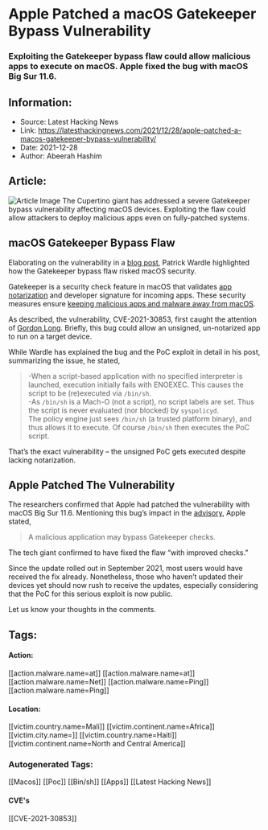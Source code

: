 # Apple Patched a macOS Gatekeeper Bypass Vulnerability
### Exploiting the Gatekeeper bypass flaw could allow malicious apps to execute on macOS. Apple fixed the bug with macOS Big Sur 11.6.

## Information:
+ Source: Latest Hacking News
+ Link: https://latesthackingnews.com/2021/12/28/apple-patched-a-macos-gatekeeper-bypass-vulnerability/
+ Date: 2021-12-28
+ Author: Abeerah Hashim


## Article:
![Article Image](https://latesthackingnews.com/wp-content/uploads/2018/11/Apple-patched-multiple-XNU-kernel-vulnerabilities.jpg)
 The Cupertino giant has addressed a severe Gatekeeper bypass vulnerability affecting macOS devices. Exploiting the flaw could allow attackers to deploy malicious apps even on fully-patched systems.

 macOS Gatekeeper Bypass Flaw
----------------------------

 Elaborating on the vulnerability in a [blog post](https://objective-see.com/blog/blog_0x6A.html), Patrick Wardle highlighted how the Gatekeeper bypass flaw risked macOS security.

 Gatekeeper is a security check feature in macOS that validates [app notarization](https://latesthackingnews.com/2020/10/26/malicious-apps-repeatedly-bypassed-apple-app-notarization/) and developer signature for incoming apps. These security measures ensure [keeping malicious apps and malware away from macOS](https://latesthackingnews.com/2021/08/09/is-malware-still-a-threat-to-a-mac-in-2021/).

 As described, the vulnerability, CVE-2021-30853, first caught the attention of [Gordon Long](https://twitter.com/ethicalhax). Briefly, this bug could allow an unsigned, un-notarized app to run on a target device.

 While Wardle has explained the bug and the PoC exploit in detail in his post, summarizing the issue, he stated,

 
> -When a script-based application with no specified interpreter is launched, execution initially fails with ENOEXEC. This causes the script to be (re)executed via `/bin/sh`.  
>  -As `/bin/sh` is a Mach-O (not a script), no script labels are set. Thus the script is never evaluated (nor blocked) by `syspolicyd`.  
>  The policy engine just sees `/bin/sh` (a trusted platform binary), and thus allows it to execute. Of course `/bin/sh` then executes the PoC script.
> 
> 

 That’s the exact vulnerability – the unsigned PoC gets executed despite lacking notarization.

 Apple Patched The Vulnerability
-------------------------------

 The researchers confirmed that Apple had patched the vulnerability with macOS Big Sur 11.6. Mentioning this bug’s impact in the [advisory](https://support.apple.com/en-mt/HT212804), Apple stated,

 
> A malicious application may bypass Gatekeeper checks.
> 
> 

 The tech giant confirmed to have fixed the flaw “with improved checks.”

 Since the update rolled out in September 2021, most users would have received the fix already. Nonetheless, those who haven’t updated their devices yet should now rush to receive the updates, especially considering that the PoC for this serious exploit is now public.

 Let us know your thoughts in the comments.

   


## Tags:

#### Action:
[[action.malware.name=at]] [[action.malware.name=at]] [[action.malware.name=Net]] [[action.malware.name=Ping]] [[action.malware.name=Ping]]

#### Location:
[[victim.country.name=Mali]] [[victim.continent.name=Africa]] [[victim.city.name=]] [[victim.country.name=Haiti]] [[victim.continent.name=North and Central America]]

### Autogenerated Tags:
[[Macos]] [[Poc]] [[Bin/sh]] [[Apps]] [[Latest Hacking News]]
#### CVE's
[[CVE-2021-30853]]

